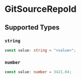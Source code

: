 # GitSourceRepoId


## Supported Types

### `string`

```typescript
const value: string = "<value>";
```

### `number`

```typescript
const value: number = 3421.04;
```

